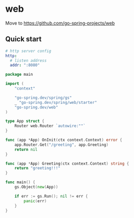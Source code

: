 # web
Move to https://github.com/go-spring-projects/web

## Quick start

```yaml
# http server config
http:
  # listen address
  addr: ":8080"
```

```go
package main

import (
	"context"

	"go-spring.dev/spring/gs"
	_ "go-spring.dev/spring/web/starter"
	"go-spring.dev/web"
)

type App struct {
	Router web.Router `autowire:""`
}

func (app *App) OnInit(ctx context.Context) error {
	app.Router.Get("/greeting", app.Greeting)
	return nil
}

func (app *App) Greeting(ctx context.Context) string {
	return "greeting!!!"
}

func main() {
	gs.Object(new(App))

	if err := gs.Run(); nil != err {
		panic(err)
	}
}

```